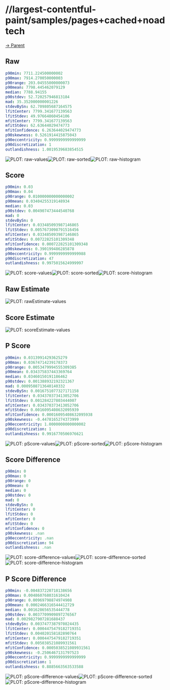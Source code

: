 
# //largest-contentful-paint/samples/pages+cached+noadtech

[→ Parent](../..)


## Raw


```yaml
p90min: 7711.224500000002
p90max: 7914.270050000003
p90range: 203.04555000000073
p90mean: 7798.445462079129
median: 7788.94155
p90stdev: 52.720257946813184
mad: 35.352000000001226
stdevBySn: 62.709805687164575
lfitCenter: 7799.341677139563
lfitStdev: 49.97664860454106
mfitCenter: 7799.341677139563
mfitStdev: 62.63644029474773
mfitConfidence: 6.263644029474773
p90skewness: 0.5261914415875043
p90eccentricity: 0.9999999999999999
p90discretization: 1
outlandishness: 1.0019539683854515

```

![PLOT: raw-values](./raw/values.svg)![PLOT: raw-sorted](./raw/sorted.svg)![PLOT: raw-histogram](./raw/histogram.svg)
## Score


```yaml
p90min: 0.03
p90max: 0.04
p90range: 0.010000000000000002
p90mean: 0.03404255319148934
median: 0.03
p90stdev: 0.004907473444540768
mad: 0
stdevBySn: 0
lfitCenter: 0.033485093987146865
lfitStdev: 0.0057673098791516456
mfitCenter: 0.033485093987146865
mfitStdev: 0.00722825101309348
mfitConfidence: 0.000722825101309348
p90skewness: 0.390199486285878
p90eccentricity: 0.9999999999999988
p90discretization: 47
outlandishness: 0.9975015624999997

```

![PLOT: score-values](./score/values.svg)![PLOT: score-sorted](./score/sorted.svg)![PLOT: score-histogram](./score/histogram.svg)
## Raw Estimate

![PLOT: rawEstimate-values](./rawEstimate/values.svg)
## Score Estimate

![PLOT: scoreEstimate-values](./scoreEstimate/values.svg)
## P Score


```yaml
p90min: 0.03139914293625279
p90max: 0.03674714239178373
p90range: 0.0053479994555309385
p90mean: 0.034375837443369764
median: 0.03460150191186462
p90stdev: 0.001388932192321367
mad: 0.0009508713640140332
stdevBySn: 0.0016751077327171158
lfitCenter: 0.034370373413052706
lfitStdev: 0.001284227803444007
mfitCenter: 0.034370373413052706
mfitStdev: 0.0016095408632095939
mfitConfidence: 0.00016095408632095938
p90skewness: -0.4478165274373999
p90eccentricity: 1.0000000000000002
p90discretization: 1
outlandishness: 0.9916770506976621

```

![PLOT: pScore-values](./pScore/values.svg)![PLOT: pScore-sorted](./pScore/sorted.svg)![PLOT: pScore-histogram](./pScore/histogram.svg)
## Score Difference


```yaml
p90min: 0
p90max: 0
p90range: 0
p90mean: 0
median: 0
p90stdev: 0
mad: 0
stdevBySn: 0
lfitCenter: 0
lfitStdev: 0
mfitCenter: 0
mfitStdev: 0
mfitConfidence: 0
p90skewness: .nan
p90eccentricity: .nan
p90discretization: 94
outlandishness: .nan

```

![PLOT: score-difference-values](./score-difference/values.svg)![PLOT: score-difference-sorted](./score-difference/sorted.svg)![PLOT: score-difference-histogram](./score-difference/histogram.svg)
## P Score Difference


```yaml
p90min: -0.004837220718138656
p90max: 0.004860768031610424
p90range: 0.00969798874974908
p90mean: 0.0002466316544412729
median: 0.001628656535444778
p90stdev: 0.0037709909897276567
mad: 0.0029827907281688437
stdevBySn: 0.0037477387970824435
lfitCenter: 0.0004475479182719351
lfitStdev: 0.004020158182890764
mfitCenter: 0.0004475479182719351
mfitStdev: 0.005038521089931561
mfitConfidence: 0.0005038521089931561
p90skewness: -0.2506467131797523
p90eccentricity: 0.9999999999999999
p90discretization: 1
outlandishness: 0.8885663563533588

```

![PLOT: pScore-difference-values](./pScore-difference/values.svg)![PLOT: pScore-difference-sorted](./pScore-difference/sorted.svg)![PLOT: pScore-difference-histogram](./pScore-difference/histogram.svg)